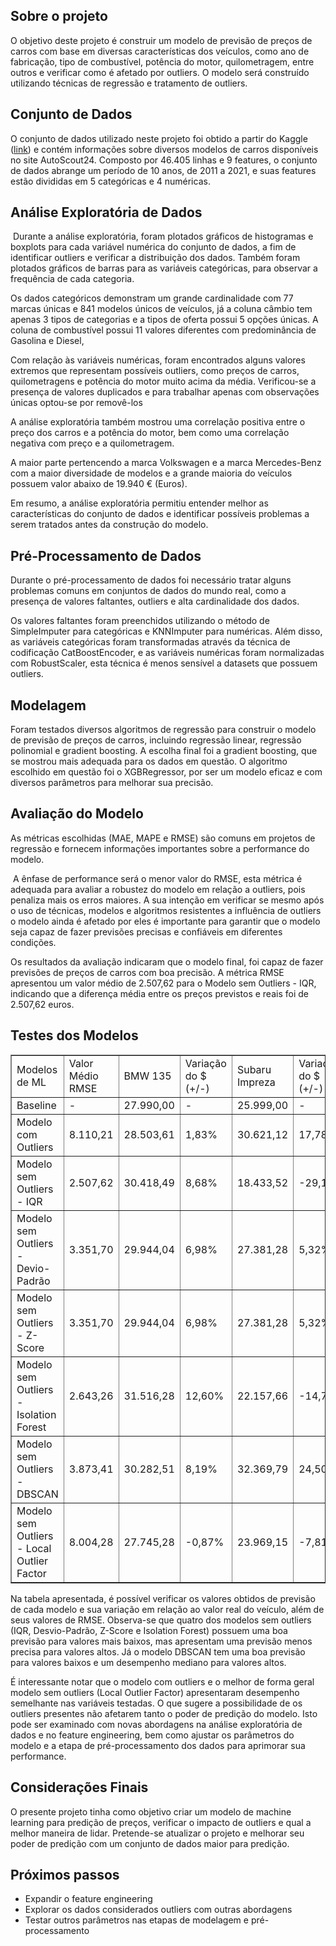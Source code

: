 <h2><strong>Sobre o projeto</strong></h2>
<p>O objetivo deste projeto &eacute; construir um modelo de previs&atilde;o de pre&ccedil;os de carros com base em diversas caracter&iacute;sticas dos ve&iacute;culos, como ano de fabrica&ccedil;&atilde;o, tipo de combust&iacute;vel, pot&ecirc;ncia do motor, quilometragem, entre outros e verificar como &eacute; afetado por outliers. O modelo ser&aacute; constru&iacute;do utilizando t&eacute;cnicas de regress&atilde;o e tratamento de outliers.</p>
<h2><strong>Conjunto de Dados</strong></h2>
<p>O conjunto de dados utilizado neste projeto foi obtido a partir do Kaggle (<a href="https://www.kaggle.com/datasets/ander289386/cars-germany">link</a>) e cont&eacute;m informa&ccedil;&otilde;es sobre diversos modelos de carros dispon&iacute;veis no site AutoScout24. Composto por 46.405 linhas e 9 features, o conjunto de dados abrange um per&iacute;odo de 10 anos, de 2011 a 2021, e suas features est&atilde;o divididas em 5 categ&oacute;ricas e 4 num&eacute;ricas.</p>
<h2><strong>An&aacute;lise Explorat&oacute;ria de Dados</strong></h2>
<p>&nbsp;Durante a an&aacute;lise explorat&oacute;ria, foram plotados gr&aacute;ficos de histogramas e boxplots para cada vari&aacute;vel num&eacute;rica do conjunto de dados, a fim de identificar outliers e verificar a distribui&ccedil;&atilde;o dos dados. Tamb&eacute;m foram plotados gr&aacute;ficos de barras para as vari&aacute;veis categ&oacute;ricas, para observar a frequ&ecirc;ncia de cada categoria.</p>
<p>Os dados categ&oacute;ricos demonstram um grande cardinalidade com 77 marcas &uacute;nicas e 841 modelos &uacute;nicos de ve&iacute;culos, j&aacute; a coluna c&acirc;mbio tem apenas 3 tipos de categorias e a tipos de oferta possui 5 op&ccedil;&otilde;es &uacute;nicas. A coluna de combust&iacute;vel possui 11 valores diferentes com predomin&acirc;ncia de Gasolina e Diesel,&nbsp;</p>
<p>Com rela&ccedil;&atilde;o &agrave;s vari&aacute;veis num&eacute;ricas, foram encontrados alguns valores extremos que representam poss&iacute;veis outliers, como pre&ccedil;os de carros, quilometragens e pot&ecirc;ncia do motor muito acima da m&eacute;dia. Verificou-se a presen&ccedil;a de valores duplicados e para trabalhar apenas com observa&ccedil;&otilde;es &uacute;nicas optou-se por remov&ecirc;-los</p>
<p>A an&aacute;lise explorat&oacute;ria tamb&eacute;m mostrou uma correla&ccedil;&atilde;o positiva entre o pre&ccedil;o dos carros e a pot&ecirc;ncia do motor, bem como uma correla&ccedil;&atilde;o negativa com pre&ccedil;o e a quilometragem.&nbsp;</p>
<p>A maior parte pertencendo a marca Volkswagen e a marca Mercedes-Benz com a maior diversidade de modelos e a grande maioria do ve&iacute;culos possuem valor abaixo de 19.940 &euro; (Euros).</p>
<p>Em resumo, a an&aacute;lise explorat&oacute;ria permitiu entender melhor as caracter&iacute;sticas do conjunto de dados e identificar poss&iacute;veis problemas a serem tratados antes da constru&ccedil;&atilde;o do modelo.</p>
<h2><strong>Pr&eacute;-Processamento de Dados</strong></h2>
<p>Durante o pr&eacute;-processamento de dados foi necess&aacute;rio tratar alguns problemas comuns em conjuntos de dados do mundo real, como a presen&ccedil;a de valores faltantes, outliers e alta cardinalidade dos dados.</p>
<p>Os valores faltantes foram preenchidos utilizando o m&eacute;todo de SimpleImputer para categ&oacute;ricas e KNNImputer para num&eacute;ricas. Al&eacute;m disso, as vari&aacute;veis categ&oacute;ricas foram transformadas atrav&eacute;s da t&eacute;cnica de codifica&ccedil;&atilde;o CatBoostEncoder, e as vari&aacute;veis num&eacute;ricas foram normalizadas com RobustScaler, esta t&eacute;cnica &eacute; menos sens&iacute;vel a datasets que possuem outliers.</p>
<h2><strong>Modelagem</strong></h2>
<p>Foram testados diversos algoritmos de regress&atilde;o para construir o modelo de previs&atilde;o de pre&ccedil;os de carros, incluindo regress&atilde;o linear, regress&atilde;o polinomial e gradient boosting. A escolha final foi a gradient boosting, que se mostrou mais adequada para os dados em quest&atilde;o. O algoritmo escolhido em quest&atilde;o foi o XGBRegressor, por ser um modelo eficaz e com diversos par&acirc;metros para melhorar sua precis&atilde;o.</p>
<h2><strong>Avalia&ccedil;&atilde;o do Modelo</strong></h2>
<p>As m&eacute;tricas escolhidas (MAE, MAPE e RMSE) s&atilde;o comuns em projetos de regress&atilde;o e fornecem informa&ccedil;&otilde;es importantes sobre a performance do modelo.&nbsp;</p>
<p>&nbsp;A &ecirc;nfase de performance ser&aacute; o menor valor do RMSE, esta m&eacute;trica &eacute; adequada para avaliar a robustez do modelo em rela&ccedil;&atilde;o a outliers, pois penaliza mais os erros maiores. A sua inten&ccedil;&atilde;o em verificar se mesmo ap&oacute;s o uso de t&eacute;cnicas, modelos e algoritmos resistentes a influ&ecirc;ncia de outliers o modelo ainda &eacute; afetado por eles &eacute; importante para garantir que o modelo seja capaz de fazer previs&otilde;es precisas e confi&aacute;veis em diferentes condi&ccedil;&otilde;es.</p>
<p>Os resultados da avalia&ccedil;&atilde;o indicaram que o modelo final, foi capaz de fazer previs&otilde;es de pre&ccedil;os de carros com boa precis&atilde;o. A m&eacute;trica RMSE apresentou um valor m&eacute;dio de 2.507,62 para o Modelo sem Outliers - IQR, indicando que a diferen&ccedil;a m&eacute;dia entre os pre&ccedil;os previstos e reais foi de 2.507,62 euros.</p>
<h2><strong>Testes dos Modelos</strong></h2>
<table border="1">
<tbody>
<tr>
<td data-sheets-value="{&quot;1&quot;:2,&quot;2&quot;:&quot;Modelos de ML&quot;}">Modelos de ML</td>
<td data-sheets-value="{&quot;1&quot;:2,&quot;2&quot;:&quot;Valor M&eacute;dio RMSE&quot;}" data-sheets-numberformat="{&quot;1&quot;:2,&quot;2&quot;:&quot;#,##0.00&quot;,&quot;3&quot;:1}">Valor M&eacute;dio RMSE</td>
<td data-sheets-value="{&quot;1&quot;:2,&quot;2&quot;:&quot;BMW 135&quot;}" data-sheets-numberformat="{&quot;1&quot;:2,&quot;2&quot;:&quot;#,##0.00&quot;,&quot;3&quot;:1}">BMW 135</td>
<td data-sheets-value="{&quot;1&quot;:2,&quot;2&quot;:&quot;Varia&ccedil;&atilde;o do $ (+/-)&quot;}" data-sheets-numberformat="{&quot;1&quot;:2,&quot;2&quot;:&quot;#,##0.00&quot;,&quot;3&quot;:1}">Varia&ccedil;&atilde;o do $ (+/-)</td>
<td data-sheets-value="{&quot;1&quot;:2,&quot;2&quot;:&quot;Subaru Impreza&quot;}" data-sheets-numberformat="{&quot;1&quot;:2,&quot;2&quot;:&quot;#,##0.00&quot;,&quot;3&quot;:1}">Subaru Impreza</td>
<td data-sheets-value="{&quot;1&quot;:2,&quot;2&quot;:&quot;Varia&ccedil;&atilde;o do $ (+/-)&quot;}" data-sheets-numberformat="{&quot;1&quot;:2,&quot;2&quot;:&quot;#,##0.00&quot;,&quot;3&quot;:1}">Varia&ccedil;&atilde;o do $ (+/-)</td>
<td data-sheets-value="{&quot;1&quot;:2,&quot;2&quot;:&quot;Audi A3&quot;}" data-sheets-numberformat="{&quot;1&quot;:2,&quot;2&quot;:&quot;#,##0.00&quot;,&quot;3&quot;:1}">Audi A3</td>
<td data-sheets-value="{&quot;1&quot;:2,&quot;2&quot;:&quot;Varia&ccedil;&atilde;o do $ (+/-)&quot;}" data-sheets-numberformat="{&quot;1&quot;:2,&quot;2&quot;:&quot;#,##0.00&quot;,&quot;3&quot;:1}">Varia&ccedil;&atilde;o do $ (+/-)</td>
<td data-sheets-value="{&quot;1&quot;:2,&quot;2&quot;:&quot;Mercedes-Benz E 220&quot;}" data-sheets-numberformat="{&quot;1&quot;:2,&quot;2&quot;:&quot;#,##0.00&quot;,&quot;3&quot;:1}">Mercedes-Benz E 220</td>
<td data-sheets-value="{&quot;1&quot;:2,&quot;2&quot;:&quot;Varia&ccedil;&atilde;o do $ (+/-)&quot;}" data-sheets-numberformat="{&quot;1&quot;:2,&quot;2&quot;:&quot;#,##0.00&quot;,&quot;3&quot;:1}">Varia&ccedil;&atilde;o do $ (+/-)</td>
<td data-sheets-value="{&quot;1&quot;:2,&quot;2&quot;:&quot;Jaguar F-Type&quot;}" data-sheets-numberformat="{&quot;1&quot;:2,&quot;2&quot;:&quot;#,##0.00&quot;,&quot;3&quot;:1}">Jaguar F-Type</td>
<td data-sheets-value="{&quot;1&quot;:2,&quot;2&quot;:&quot;Varia&ccedil;&atilde;o do $ (+/-)&quot;}" data-sheets-numberformat="{&quot;1&quot;:2,&quot;2&quot;:&quot;#,##0.00&quot;,&quot;3&quot;:1}">Varia&ccedil;&atilde;o do $ (+/-)</td>
</tr>
<tr>
<td data-sheets-value="{&quot;1&quot;:2,&quot;2&quot;:&quot;Baseline&quot;}">Baseline</td>
<td data-sheets-value="{&quot;1&quot;:2,&quot;2&quot;:&quot;-&quot;}" data-sheets-numberformat="{&quot;1&quot;:2,&quot;2&quot;:&quot;#,##0.00&quot;,&quot;3&quot;:1}">-</td>
<td data-sheets-value="{&quot;1&quot;:3,&quot;3&quot;:27990}" data-sheets-numberformat="{&quot;1&quot;:2,&quot;2&quot;:&quot;#,##0.00&quot;,&quot;3&quot;:1}">27.990,00</td>
<td data-sheets-value="{&quot;1&quot;:2,&quot;2&quot;:&quot;-&quot;}" data-sheets-numberformat="{&quot;1&quot;:3,&quot;2&quot;:&quot;0.00%&quot;,&quot;3&quot;:1}">-</td>
<td data-sheets-value="{&quot;1&quot;:3,&quot;3&quot;:25999}" data-sheets-numberformat="{&quot;1&quot;:2,&quot;2&quot;:&quot;#,##0.00&quot;,&quot;3&quot;:1}">25.999,00</td>
<td data-sheets-value="{&quot;1&quot;:2,&quot;2&quot;:&quot;-&quot;}" data-sheets-numberformat="{&quot;1&quot;:2,&quot;2&quot;:&quot;#,##0.00&quot;,&quot;3&quot;:1}">-</td>
<td data-sheets-value="{&quot;1&quot;:3,&quot;3&quot;:4500}" data-sheets-numberformat="{&quot;1&quot;:2,&quot;2&quot;:&quot;#,##0.00&quot;,&quot;3&quot;:1}">4.500,00</td>
<td data-sheets-value="{&quot;1&quot;:2,&quot;2&quot;:&quot;-&quot;}" data-sheets-numberformat="{&quot;1&quot;:2,&quot;2&quot;:&quot;#,##0.00&quot;,&quot;3&quot;:1}">-</td>
<td data-sheets-value="{&quot;1&quot;:3,&quot;3&quot;:16750}" data-sheets-numberformat="{&quot;1&quot;:2,&quot;2&quot;:&quot;#,##0.00&quot;,&quot;3&quot;:1}">16.750,00</td>
<td data-sheets-value="{&quot;1&quot;:2,&quot;2&quot;:&quot;-&quot;}" data-sheets-numberformat="{&quot;1&quot;:2,&quot;2&quot;:&quot;#,##0.00&quot;,&quot;3&quot;:1}">-</td>
<td data-sheets-value="{&quot;1&quot;:3,&quot;3&quot;:198990}" data-sheets-numberformat="{&quot;1&quot;:2,&quot;2&quot;:&quot;#,##0.00&quot;,&quot;3&quot;:1}">198.990,00</td>
<td data-sheets-value="{&quot;1&quot;:2,&quot;2&quot;:&quot;-&quot;}" data-sheets-numberformat="{&quot;1&quot;:2,&quot;2&quot;:&quot;#,##0.00&quot;,&quot;3&quot;:1}">-</td>
</tr>
<tr>
<td data-sheets-value="{&quot;1&quot;:2,&quot;2&quot;:&quot;Modelo com Outliers&quot;}">Modelo com Outliers</td>
<td data-sheets-value="{&quot;1&quot;:3,&quot;3&quot;:8110.20841722206}" data-sheets-numberformat="{&quot;1&quot;:2,&quot;2&quot;:&quot;#,##0.00&quot;,&quot;3&quot;:1}">8.110,21</td>
<td data-sheets-value="{&quot;1&quot;:3,&quot;3&quot;:28503.611}" data-sheets-numberformat="{&quot;1&quot;:2,&quot;2&quot;:&quot;#,##0.00&quot;,&quot;3&quot;:1}">28.503,61</td>
<td data-sheets-value="{&quot;1&quot;:3,&quot;3&quot;:0.018349803501250473}" data-sheets-numberformat="{&quot;1&quot;:3,&quot;2&quot;:&quot;0.00%&quot;,&quot;3&quot;:1}" data-sheets-formula="=(R[0]C[-1]-R3C[-1])/R3C[-1]">1,83%</td>
<td data-sheets-value="{&quot;1&quot;:3,&quot;3&quot;:30621.117}" data-sheets-numberformat="{&quot;1&quot;:2,&quot;2&quot;:&quot;#,##0.00&quot;,&quot;3&quot;:1}">30.621,12</td>
<td data-sheets-value="{&quot;1&quot;:3,&quot;3&quot;:0.17778056848340315}" data-sheets-numberformat="{&quot;1&quot;:3,&quot;2&quot;:&quot;0.00%&quot;,&quot;3&quot;:1}" data-sheets-formula="=(R[0]C[-1]-R3C[-1])/R3C[-1]">17,78%</td>
<td data-sheets-value="{&quot;1&quot;:3,&quot;3&quot;:7700.662}" data-sheets-numberformat="{&quot;1&quot;:2,&quot;2&quot;:&quot;#,##0.00&quot;,&quot;3&quot;:1}">7.700,66</td>
<td data-sheets-value="{&quot;1&quot;:3,&quot;3&quot;:0.7112582222222222}" data-sheets-numberformat="{&quot;1&quot;:3,&quot;2&quot;:&quot;0.00%&quot;,&quot;3&quot;:1}" data-sheets-formula="=(R[0]C[-1]-R3C[-1])/R3C[-1]">71,13%</td>
<td data-sheets-value="{&quot;1&quot;:3,&quot;3&quot;:12692.144}" data-sheets-numberformat="{&quot;1&quot;:2,&quot;2&quot;:&quot;#,##0.00&quot;,&quot;3&quot;:1}">12.692,14</td>
<td data-sheets-value="{&quot;1&quot;:3,&quot;3&quot;:-0.24226005970149253}" data-sheets-numberformat="{&quot;1&quot;:3,&quot;2&quot;:&quot;0.00%&quot;,&quot;3&quot;:1}" data-sheets-formula="=(R[0]C[-1]-R3C[-1])/R3C[-1]">-24,23%</td>
<td data-sheets-value="{&quot;1&quot;:3,&quot;3&quot;:161437.92}" data-sheets-numberformat="{&quot;1&quot;:2,&quot;2&quot;:&quot;#,##0.00&quot;,&quot;3&quot;:1}">161.437,92</td>
<td data-sheets-value="{&quot;1&quot;:3,&quot;3&quot;:-0.18871340268355188}" data-sheets-numberformat="{&quot;1&quot;:3,&quot;2&quot;:&quot;0.00%&quot;,&quot;3&quot;:1}" data-sheets-formula="=(R[0]C[-1]-R3C[-1])/R3C[-1]">-18,87%</td>
</tr>
<tr>
<td data-sheets-value="{&quot;1&quot;:2,&quot;2&quot;:&quot;Modelo sem Outliers - IQR&quot;}">Modelo sem Outliers - IQR</td>
<td data-sheets-value="{&quot;1&quot;:3,&quot;3&quot;:2507.62299415074}" data-sheets-numberformat="{&quot;1&quot;:2,&quot;2&quot;:&quot;#,##0.00&quot;,&quot;3&quot;:1}">2.507,62</td>
<td data-sheets-value="{&quot;1&quot;:3,&quot;3&quot;:30418.494}" data-sheets-numberformat="{&quot;1&quot;:2,&quot;2&quot;:&quot;#,##0.00&quot;,&quot;3&quot;:1}">30.418,49</td>
<td data-sheets-value="{&quot;1&quot;:3,&quot;3&quot;:0.08676291532690242}" data-sheets-numberformat="{&quot;1&quot;:3,&quot;2&quot;:&quot;0.00%&quot;,&quot;3&quot;:1}" data-sheets-formula="=(R[0]C[-1]-R3C[-1])/R3C[-1]">8,68%</td>
<td data-sheets-value="{&quot;1&quot;:3,&quot;3&quot;:18433.518}" data-sheets-numberformat="{&quot;1&quot;:2,&quot;2&quot;:&quot;#,##0.00&quot;,&quot;3&quot;:1}">18.433,52</td>
<td data-sheets-value="{&quot;1&quot;:3,&quot;3&quot;:-0.2909912688949575}" data-sheets-numberformat="{&quot;1&quot;:3,&quot;2&quot;:&quot;0.00%&quot;,&quot;3&quot;:1}" data-sheets-formula="=(R[0]C[-1]-R3C[-1])/R3C[-1]">-29,10%</td>
<td data-sheets-value="{&quot;1&quot;:3,&quot;3&quot;:5913.786}" data-sheets-numberformat="{&quot;1&quot;:2,&quot;2&quot;:&quot;#,##0.00&quot;,&quot;3&quot;:1}">5.913,79</td>
<td data-sheets-value="{&quot;1&quot;:3,&quot;3&quot;:0.31417466666666666}" data-sheets-numberformat="{&quot;1&quot;:3,&quot;2&quot;:&quot;0.00%&quot;,&quot;3&quot;:1}" data-sheets-formula="=(R[0]C[-1]-R3C[-1])/R3C[-1]">31,42%</td>
<td data-sheets-value="{&quot;1&quot;:3,&quot;3&quot;:15362.106}" data-sheets-numberformat="{&quot;1&quot;:2,&quot;2&quot;:&quot;#,##0.00&quot;,&quot;3&quot;:1}">15.362,11</td>
<td data-sheets-value="{&quot;1&quot;:3,&quot;3&quot;:-0.0828593432835821}" data-sheets-numberformat="{&quot;1&quot;:3,&quot;2&quot;:&quot;0.00%&quot;,&quot;3&quot;:1}" data-sheets-formula="=(R[0]C[-1]-R3C[-1])/R3C[-1]">-8,29%</td>
<td data-sheets-value="{&quot;1&quot;:3,&quot;3&quot;:33837.957}" data-sheets-numberformat="{&quot;1&quot;:2,&quot;2&quot;:&quot;#,##0.00&quot;,&quot;3&quot;:1}">33.837,96</td>
<td data-sheets-value="{&quot;1&quot;:3,&quot;3&quot;:-0.8299514699231118}" data-sheets-numberformat="{&quot;1&quot;:3,&quot;2&quot;:&quot;0.00%&quot;,&quot;3&quot;:1}" data-sheets-formula="=(R[0]C[-1]-R3C[-1])/R3C[-1]">-83,00%</td>
</tr>
<tr>
<td data-sheets-value="{&quot;1&quot;:2,&quot;2&quot;:&quot;Modelo sem Outliers - Devio-Padr&atilde;o&quot;}">Modelo sem Outliers - Devio-Padr&atilde;o</td>
<td data-sheets-value="{&quot;1&quot;:3,&quot;3&quot;:3351.70059878397}" data-sheets-numberformat="{&quot;1&quot;:2,&quot;2&quot;:&quot;#,##0.00&quot;,&quot;3&quot;:1}">3.351,70</td>
<td data-sheets-value="{&quot;1&quot;:3,&quot;3&quot;:29944.037}" data-sheets-numberformat="{&quot;1&quot;:2,&quot;2&quot;:&quot;#,##0.00&quot;,&quot;3&quot;:1}">29.944,04</td>
<td data-sheets-value="{&quot;1&quot;:3,&quot;3&quot;:0.06981196856020008}" data-sheets-numberformat="{&quot;1&quot;:3,&quot;2&quot;:&quot;0.00%&quot;,&quot;3&quot;:1}" data-sheets-formula="=(R[0]C[-1]-R3C[-1])/R3C[-1]">6,98%</td>
<td data-sheets-value="{&quot;1&quot;:3,&quot;3&quot;:27381.281}" data-sheets-numberformat="{&quot;1&quot;:2,&quot;2&quot;:&quot;#,##0.00&quot;,&quot;3&quot;:1}">27.381,28</td>
<td data-sheets-value="{&quot;1&quot;:3,&quot;3&quot;:0.05316669871918147}" data-sheets-numberformat="{&quot;1&quot;:3,&quot;2&quot;:&quot;0.00%&quot;,&quot;3&quot;:1}" data-sheets-formula="=(R[0]C[-1]-R3C[-1])/R3C[-1]">5,32%</td>
<td data-sheets-value="{&quot;1&quot;:3,&quot;3&quot;:6261.934}" data-sheets-numberformat="{&quot;1&quot;:2,&quot;2&quot;:&quot;#,##0.00&quot;,&quot;3&quot;:1}">6.261,93</td>
<td data-sheets-value="{&quot;1&quot;:3,&quot;3&quot;:0.39154088888888894}" data-sheets-numberformat="{&quot;1&quot;:3,&quot;2&quot;:&quot;0.00%&quot;,&quot;3&quot;:1}" data-sheets-formula="=(R[0]C[-1]-R3C[-1])/R3C[-1]">39,15%</td>
<td data-sheets-value="{&quot;1&quot;:3,&quot;3&quot;:15342.159}" data-sheets-numberformat="{&quot;1&quot;:2,&quot;2&quot;:&quot;#,##0.00&quot;,&quot;3&quot;:1}">15.342,16</td>
<td data-sheets-value="{&quot;1&quot;:3,&quot;3&quot;:-0.0840502089552239}" data-sheets-numberformat="{&quot;1&quot;:3,&quot;2&quot;:&quot;0.00%&quot;,&quot;3&quot;:1}" data-sheets-formula="=(R[0]C[-1]-R3C[-1])/R3C[-1]">-8,41%</td>
<td data-sheets-value="{&quot;1&quot;:3,&quot;3&quot;:69370.31}" data-sheets-numberformat="{&quot;1&quot;:2,&quot;2&quot;:&quot;#,##0.00&quot;,&quot;3&quot;:1}">69.370,31</td>
<td data-sheets-value="{&quot;1&quot;:3,&quot;3&quot;:-0.6513879591939293}" data-sheets-numberformat="{&quot;1&quot;:3,&quot;2&quot;:&quot;0.00%&quot;,&quot;3&quot;:1}" data-sheets-formula="=(R[0]C[-1]-R3C[-1])/R3C[-1]">-65,14%</td>
</tr>
<tr>
<td data-sheets-value="{&quot;1&quot;:2,&quot;2&quot;:&quot;Modelo sem Outliers - Z-Score&quot;}">Modelo sem Outliers - Z-Score</td>
<td data-sheets-value="{&quot;1&quot;:3,&quot;3&quot;:3351.70059878397}" data-sheets-numberformat="{&quot;1&quot;:2,&quot;2&quot;:&quot;#,##0.00&quot;,&quot;3&quot;:1}">3.351,70</td>
<td data-sheets-value="{&quot;1&quot;:3,&quot;3&quot;:29944.037}" data-sheets-numberformat="{&quot;1&quot;:2,&quot;2&quot;:&quot;#,##0.00&quot;,&quot;3&quot;:1}">29.944,04</td>
<td data-sheets-value="{&quot;1&quot;:3,&quot;3&quot;:0.06981196856020008}" data-sheets-numberformat="{&quot;1&quot;:3,&quot;2&quot;:&quot;0.00%&quot;,&quot;3&quot;:1}" data-sheets-formula="=(R[0]C[-1]-R3C[-1])/R3C[-1]">6,98%</td>
<td data-sheets-value="{&quot;1&quot;:3,&quot;3&quot;:27381.281}" data-sheets-numberformat="{&quot;1&quot;:2,&quot;2&quot;:&quot;#,##0.00&quot;,&quot;3&quot;:1}">27.381,28</td>
<td data-sheets-value="{&quot;1&quot;:3,&quot;3&quot;:0.05316669871918147}" data-sheets-numberformat="{&quot;1&quot;:3,&quot;2&quot;:&quot;0.00%&quot;,&quot;3&quot;:1}" data-sheets-formula="=(R[0]C[-1]-R3C[-1])/R3C[-1]">5,32%</td>
<td data-sheets-value="{&quot;1&quot;:3,&quot;3&quot;:6261.934}" data-sheets-numberformat="{&quot;1&quot;:2,&quot;2&quot;:&quot;#,##0.00&quot;,&quot;3&quot;:1}">6.261,93</td>
<td data-sheets-value="{&quot;1&quot;:3,&quot;3&quot;:0.39154088888888894}" data-sheets-numberformat="{&quot;1&quot;:3,&quot;2&quot;:&quot;0.00%&quot;,&quot;3&quot;:1}" data-sheets-formula="=(R[0]C[-1]-R3C[-1])/R3C[-1]">39,15%</td>
<td data-sheets-value="{&quot;1&quot;:3,&quot;3&quot;:15342.159}" data-sheets-numberformat="{&quot;1&quot;:2,&quot;2&quot;:&quot;#,##0.00&quot;,&quot;3&quot;:1}">15.342,16</td>
<td data-sheets-value="{&quot;1&quot;:3,&quot;3&quot;:-0.0840502089552239}" data-sheets-numberformat="{&quot;1&quot;:3,&quot;2&quot;:&quot;0.00%&quot;,&quot;3&quot;:1}" data-sheets-formula="=(R[0]C[-1]-R3C[-1])/R3C[-1]">-8,41%</td>
<td data-sheets-value="{&quot;1&quot;:3,&quot;3&quot;:69370.31}" data-sheets-numberformat="{&quot;1&quot;:2,&quot;2&quot;:&quot;#,##0.00&quot;,&quot;3&quot;:1}">69.370,31</td>
<td data-sheets-value="{&quot;1&quot;:3,&quot;3&quot;:-0.6513879591939293}" data-sheets-numberformat="{&quot;1&quot;:3,&quot;2&quot;:&quot;0.00%&quot;,&quot;3&quot;:1}" data-sheets-formula="=(R[0]C[-1]-R3C[-1])/R3C[-1]">-65,14%</td>
</tr>
<tr>
<td data-sheets-value="{&quot;1&quot;:2,&quot;2&quot;:&quot;Modelo sem Outliers - Isolation Forest&quot;}">Modelo sem Outliers - Isolation Forest</td>
<td data-sheets-value="{&quot;1&quot;:3,&quot;3&quot;:2643.26250664305}" data-sheets-numberformat="{&quot;1&quot;:2,&quot;2&quot;:&quot;#,##0.00&quot;,&quot;3&quot;:1}">2.643,26</td>
<td data-sheets-value="{&quot;1&quot;:3,&quot;3&quot;:31516.283}" data-sheets-numberformat="{&quot;1&quot;:2,&quot;2&quot;:&quot;#,##0.00&quot;,&quot;3&quot;:1}">31.516,28</td>
<td data-sheets-value="{&quot;1&quot;:3,&quot;3&quot;:0.12598367274026437}" data-sheets-numberformat="{&quot;1&quot;:3,&quot;2&quot;:&quot;0.00%&quot;,&quot;3&quot;:1}" data-sheets-formula="=(R[0]C[-1]-R3C[-1])/R3C[-1]">12,60%</td>
<td data-sheets-value="{&quot;1&quot;:3,&quot;3&quot;:22157.656}" data-sheets-numberformat="{&quot;1&quot;:2,&quot;2&quot;:&quot;#,##0.00&quot;,&quot;3&quot;:1}">22.157,66</td>
<td data-sheets-value="{&quot;1&quot;:3,&quot;3&quot;:-0.1477496826801031}" data-sheets-numberformat="{&quot;1&quot;:3,&quot;2&quot;:&quot;0.00%&quot;,&quot;3&quot;:1}" data-sheets-formula="=(R[0]C[-1]-R3C[-1])/R3C[-1]">-14,77%</td>
<td data-sheets-value="{&quot;1&quot;:3,&quot;3&quot;:5409.309}" data-sheets-numberformat="{&quot;1&quot;:2,&quot;2&quot;:&quot;#,##0.00&quot;,&quot;3&quot;:1}">5.409,31</td>
<td data-sheets-value="{&quot;1&quot;:3,&quot;3&quot;:0.2020686666666667}" data-sheets-numberformat="{&quot;1&quot;:3,&quot;2&quot;:&quot;0.00%&quot;,&quot;3&quot;:1}" data-sheets-formula="=(R[0]C[-1]-R3C[-1])/R3C[-1]">20,21%</td>
<td data-sheets-value="{&quot;1&quot;:3,&quot;3&quot;:16423.943}" data-sheets-numberformat="{&quot;1&quot;:2,&quot;2&quot;:&quot;#,##0.00&quot;,&quot;3&quot;:1}">16.423,94</td>
<td data-sheets-value="{&quot;1&quot;:3,&quot;3&quot;:-0.019466089552238847}" data-sheets-numberformat="{&quot;1&quot;:3,&quot;2&quot;:&quot;0.00%&quot;,&quot;3&quot;:1}" data-sheets-formula="=(R[0]C[-1]-R3C[-1])/R3C[-1]">-1,95%</td>
<td data-sheets-value="{&quot;1&quot;:3,&quot;3&quot;:41129.29}" data-sheets-numberformat="{&quot;1&quot;:2,&quot;2&quot;:&quot;#,##0.00&quot;,&quot;3&quot;:1}">41.129,29</td>
<td data-sheets-value="{&quot;1&quot;:3,&quot;3&quot;:-0.7933097643097643}" data-sheets-numberformat="{&quot;1&quot;:3,&quot;2&quot;:&quot;0.00%&quot;,&quot;3&quot;:1}" data-sheets-formula="=(R[0]C[-1]-R3C[-1])/R3C[-1]">-79,33%</td>
</tr>
<tr>
<td data-sheets-value="{&quot;1&quot;:2,&quot;2&quot;:&quot;Modelo sem Outliers - DBSCAN&quot;}">Modelo sem Outliers - DBSCAN</td>
<td data-sheets-value="{&quot;1&quot;:3,&quot;3&quot;:3873.41191545385}" data-sheets-numberformat="{&quot;1&quot;:2,&quot;2&quot;:&quot;#,##0.00&quot;,&quot;3&quot;:1}">3.873,41</td>
<td data-sheets-value="{&quot;1&quot;:3,&quot;3&quot;:30282.51}" data-sheets-numberformat="{&quot;1&quot;:2,&quot;2&quot;:&quot;#,##0.00&quot;,&quot;3&quot;:1}">30.282,51</td>
<td data-sheets-value="{&quot;1&quot;:3,&quot;3&quot;:0.08190460878885311}" data-sheets-numberformat="{&quot;1&quot;:3,&quot;2&quot;:&quot;0.00%&quot;,&quot;3&quot;:1}" data-sheets-formula="=(R[0]C[-1]-R3C[-1])/R3C[-1]">8,19%</td>
<td data-sheets-value="{&quot;1&quot;:3,&quot;3&quot;:32369.787}" data-sheets-numberformat="{&quot;1&quot;:2,&quot;2&quot;:&quot;#,##0.00&quot;,&quot;3&quot;:1}">32.369,79</td>
<td data-sheets-value="{&quot;1&quot;:3,&quot;3&quot;:0.24503969383437826}" data-sheets-numberformat="{&quot;1&quot;:3,&quot;2&quot;:&quot;0.00%&quot;,&quot;3&quot;:1}" data-sheets-formula="=(R[0]C[-1]-R3C[-1])/R3C[-1]">24,50%</td>
<td data-sheets-value="{&quot;1&quot;:3,&quot;3&quot;:6568.65}" data-sheets-numberformat="{&quot;1&quot;:2,&quot;2&quot;:&quot;#,##0.00&quot;,&quot;3&quot;:1}">6.568,65</td>
<td data-sheets-value="{&quot;1&quot;:3,&quot;3&quot;:0.45969999999999994}" data-sheets-numberformat="{&quot;1&quot;:3,&quot;2&quot;:&quot;0.00%&quot;,&quot;3&quot;:1}" data-sheets-formula="=(R[0]C[-1]-R3C[-1])/R3C[-1]">45,97%</td>
<td data-sheets-value="{&quot;1&quot;:3,&quot;3&quot;:13692.887}" data-sheets-numberformat="{&quot;1&quot;:2,&quot;2&quot;:&quot;#,##0.00&quot;,&quot;3&quot;:1}">13.692,89</td>
<td data-sheets-value="{&quot;1&quot;:3,&quot;3&quot;:-0.18251420895522386}" data-sheets-numberformat="{&quot;1&quot;:3,&quot;2&quot;:&quot;0.00%&quot;,&quot;3&quot;:1}" data-sheets-formula="=(R[0]C[-1]-R3C[-1])/R3C[-1]">-18,25%</td>
<td data-sheets-value="{&quot;1&quot;:3,&quot;3&quot;:109246.99}" data-sheets-numberformat="{&quot;1&quot;:2,&quot;2&quot;:&quot;#,##0.00&quot;,&quot;3&quot;:1}">109.246,99</td>
<td data-sheets-value="{&quot;1&quot;:3,&quot;3&quot;:-0.4509925624403236}" data-sheets-numberformat="{&quot;1&quot;:3,&quot;2&quot;:&quot;0.00%&quot;,&quot;3&quot;:1}" data-sheets-formula="=(R[0]C[-1]-R3C[-1])/R3C[-1]">-45,10%</td>
</tr>
<tr>
<td data-sheets-value="{&quot;1&quot;:2,&quot;2&quot;:&quot;Modelo sem Outliers - Local Outlier Factor&quot;}">Modelo sem Outliers - Local Outlier Factor</td>
<td data-sheets-value="{&quot;1&quot;:3,&quot;3&quot;:8004.27959620521}" data-sheets-numberformat="{&quot;1&quot;:2,&quot;2&quot;:&quot;#,##0.00&quot;,&quot;3&quot;:1}">8.004,28</td>
<td data-sheets-value="{&quot;1&quot;:3,&quot;3&quot;:27745.283}" data-sheets-numberformat="{&quot;1&quot;:2,&quot;2&quot;:&quot;#,##0.00&quot;,&quot;3&quot;:1}">27.745,28</td>
<td data-sheets-value="{&quot;1&quot;:3,&quot;3&quot;:-0.00874301536262953}" data-sheets-numberformat="{&quot;1&quot;:3,&quot;2&quot;:&quot;0.00%&quot;,&quot;3&quot;:1}" data-sheets-formula="=(R[0]C[-1]-R3C[-1])/R3C[-1]">-0,87%</td>
<td data-sheets-value="{&quot;1&quot;:3,&quot;3&quot;:23969.154}" data-sheets-numberformat="{&quot;1&quot;:2,&quot;2&quot;:&quot;#,##0.00&quot;,&quot;3&quot;:1}">23.969,15</td>
<td data-sheets-value="{&quot;1&quot;:3,&quot;3&quot;:-0.07807400284626337}" data-sheets-numberformat="{&quot;1&quot;:3,&quot;2&quot;:&quot;0.00%&quot;,&quot;3&quot;:1}" data-sheets-formula="=(R[0]C[-1]-R3C[-1])/R3C[-1]">-7,81%</td>
<td data-sheets-value="{&quot;1&quot;:3,&quot;3&quot;:7576.81}" data-sheets-numberformat="{&quot;1&quot;:2,&quot;2&quot;:&quot;#,##0.00&quot;,&quot;3&quot;:1}">7.576,81</td>
<td data-sheets-value="{&quot;1&quot;:3,&quot;3&quot;:0.6837355555555557}" data-sheets-numberformat="{&quot;1&quot;:3,&quot;2&quot;:&quot;0.00%&quot;,&quot;3&quot;:1}" data-sheets-formula="=(R[0]C[-1]-R3C[-1])/R3C[-1]">68,37%</td>
<td data-sheets-value="{&quot;1&quot;:3,&quot;3&quot;:13106.637}" data-sheets-numberformat="{&quot;1&quot;:2,&quot;2&quot;:&quot;#,##0.00&quot;,&quot;3&quot;:1}">13.106,64</td>
<td data-sheets-value="{&quot;1&quot;:3,&quot;3&quot;:-0.21751420895522383}" data-sheets-numberformat="{&quot;1&quot;:3,&quot;2&quot;:&quot;0.00%&quot;,&quot;3&quot;:1}" data-sheets-formula="=(R[0]C[-1]-R3C[-1])/R3C[-1]">-21,75%</td>
<td data-sheets-value="{&quot;1&quot;:3,&quot;3&quot;:215392.39}" data-sheets-numberformat="{&quot;1&quot;:2,&quot;2&quot;:&quot;#,##0.00&quot;,&quot;3&quot;:1}">215.392,39</td>
<td data-sheets-value="{&quot;1&quot;:3,&quot;3&quot;:0.08242821247298866}" data-sheets-numberformat="{&quot;1&quot;:3,&quot;2&quot;:&quot;0.00%&quot;,&quot;3&quot;:1}" data-sheets-formula="=(R[0]C[-1]-R3C[-1])/R3C[-1]">8,24%</td>
</tr>
</tbody>
</table>
<p>Na tabela apresentada, &eacute; poss&iacute;vel verificar os valores obtidos de previs&atilde;o de cada modelo e sua varia&ccedil;&atilde;o em rela&ccedil;&atilde;o ao valor real do ve&iacute;culo, al&eacute;m de seus valores de RMSE. Observa-se que quatro dos modelos sem outliers (IQR, Desvio-Padr&atilde;o, Z-Score e Isolation Forest) possuem uma boa previs&atilde;o para valores mais baixos, mas apresentam uma previs&atilde;o menos precisa para valores altos. J&aacute; o modelo DBSCAN tem uma boa previs&atilde;o para valores baixos e um desempenho mediano para valores altos.</p>
<p>&Eacute; interessante notar que o modelo com outliers e o melhor de forma geral modelo sem outliers (Local Outlier Factor) apresentaram desempenho semelhante nas vari&aacute;veis testadas. O que sugere a possibilidade de os outliers presentes n&atilde;o afetarem tanto o poder de predi&ccedil;&atilde;o do modelo. Isto pode ser examinado com novas abordagens na an&aacute;lise explorat&oacute;ria de dados e no feature engineering, bem como ajustar os par&acirc;metros do modelo e a etapa de pr&eacute;-processamento dos dados para aprimorar sua performance.</p>
<h2><strong>Considera&ccedil;&otilde;es Finais</strong></h2>
<p>O presente projeto tinha como objetivo criar um modelo de machine learning para predi&ccedil;&atilde;o de pre&ccedil;os, verificar o impacto de outliers e qual a melhor maneira de lidar. Pretende-se atualizar o projeto e melhorar seu poder de predi&ccedil;&atilde;o com um conjunto de dados maior para predi&ccedil;&atilde;o.</p>
<h2><strong>Pr&oacute;ximos passos</strong></h2>
<ul>
<li>Expandir o feature engineering</li>
<li>Explorar os dados considerados outliers com outras abordagens</li>
<li>Testar outros par&acirc;metros nas etapas de modelagem e pr&eacute;-processamento</li>
</ul>
